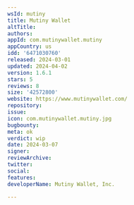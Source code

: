 ```yaml
---
wsId: mutiny
title: Mutiny Wallet
altTitle: 
authors: 
appId: com.mutinywallet.mutiny
appCountry: us
idd: '6471030760'
released: 2024-03-01
updated: 2024-04-02
version: 1.6.1
stars: 5
reviews: 8
size: '42572800'
website: https://www.mutinywallet.com/
repository: 
issue: 
icon: com.mutinywallet.mutiny.jpg
bugbounty: 
meta: ok
verdict: wip
date: 2024-03-07
signer: 
reviewArchive: 
twitter: 
social: 
features: 
developerName: Mutiny Wallet, Inc.

---
```


